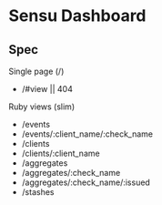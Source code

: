 # Sensu Dashboard

## Spec

Single page (/)

- /#view || 404

Ruby views (slim)

- /events
- /events/:client_name/:check_name
- /clients
- /clients/:client_name
- /aggregates
- /aggregates/:check_name
- /aggregates/:check_name/:issued
- /stashes
